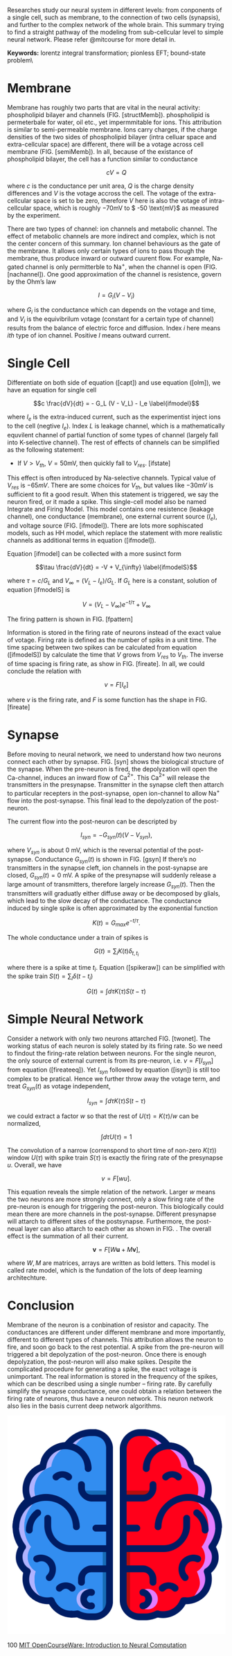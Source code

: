 Researches study our neural system in different levels: from conponents
of a single cell, such as membrane, to the connection of two cells
(synapsis), and further to the complex network of the whole brain. This
summary trying to find a straight pathway of the modeling from
sub-cellcular level to simple neural network. Please refer @mitcourse
for more detail in.

**Keywords:** lorentz integral transformation; pionless EFT; bound-state
problem\

Membrane
========

Membrane has roughly two parts that are vital in the neural activity:
phospholipid bilayer and channels (FIG. [structMemb]). phospholipid is
permeterbale for water, oil etc., yet impermmitable for ions. This
attribution is similar to semi-permeable membrane. Ions carry charges,
if the charge densities of the two sides of phospholipid bilayer (intra
celluar space and extra-cellcular space) are different, there will be a
votage across cell membrane (FIG. [semiMemb]). In all, because of the
existance of phospholipid bilayer, the cell has a function similar to
conductance

$$c V = Q
  \label{capt}$$

where $c$ is the conductance per unit area, $Q$ is the charge density
differences and $V$ is the votage accross the cell. The votage of the
extra-cellcular space is set to be zero, therefore $V$ here is also the
votage of intra-cellcular space, which is roughly $-70 \text{mV}$ to
$ -50 \text{mV}$ as measured by the experiment.

There are two types of channel: ion channels and metabolic channel. The
effect of metabolic channels are more indirect and complex, which is not
the center concern of this summary. Ion channel behaviours as the gate
of the membrane. It allows only certain types of ions to pass though the
membrane, thus produce inward or outward cuurent flow. For example,
Na-gated channel is only permitterble to Na$^+$, when the channel is
open (FIG. [nachannel]). One good approximation of the channel is
resistence, govern by the Ohm’s law

$$I = G_i (V - V_i)
  \label{olm}$$

where $G_i$ is the conductance which can depends on the votage and time,
and $V_i$ is the equivibrilum votage (constant for a certain type of
channel) results from the balance of electric force and diffusion. Index
$i$ here means $ith$ type of ion channel. Positive $I$ means outward
current.

Single Cell
===========

Differentiate on both side of equation ([capt]) and use equation
(<span>[olm]</span>), we have an equation for single cell

$$c \frac{dV}{dt} = - G_L (V - V_L) - I_e
  \label{ifmodel}$$

where $I_e$ is the extra-induced current, such as the experimentist
inject ions to the cell (negtive $I_e$). Index $L$ is leakage channel,
which is a mathematically equvilent channel of partial function of some
types of channel (largely fall into K-selective channel). The rest of
effects of channels can be simplified as the following statement:

-   If $V > V_{th}$, $V = 50 \text{mV}$, then quickly fall to $V_{res}$.
    [ifstate]

This effect is often introduced by Na-selective channels. Typical value
of $V_{res}$ is $-65 mV$. There are some choices for $V_{th}$, but
values like $-30
mV$ is sufficient to fit a good result. When this statement is
triggered, we say the neuron fired, or it made a spike. This single-cell
model also be named Integrate and Firing Model. This model contains one
resistence (leakage channel), one conductance (membrane), one external
current source ($I_e$), and voltage source (FIG. [ifmodel]). There are
lots more sophiscated models, such as HH model, which replace the
statement with more realistic channels as additional terms in equation
([ifmodel]).

Equation [ifmodel] can be collected with a more susinct form

$$\tau \frac{dV}{dt} = -V + V_{\infty}
  \label{ifmodelS}$$

where $\tau = c / G_L$ and $V_{\infty} = (V_L - I_e) / G_L$. If $G_L$
here is a constant, solution of equation [ifmodelS] is

$$V = (V_L - V_{\infty}) e^{-t/\tau} + V_{\infty}$$

The firing pattern is shown in FIG. [fpattern]

Information is stored in the firing rate of neurons instead of the exact
value of votage. Firing rate is defined as the number of spiks in a unit
time. The time spacing between two spikes can be calculated from
equation ([ifmodelS]) by calculate the time that $V$ grows from
$V_{res}$ to $V_{th}$. The inverse of time spacing is firing rate, as
show in FIG. [fireate]. In all, we could conclude the relation with

$$v = F[I_e]
  \label{fireateeq}$$

where $v$ is the firing rate, and $F$ is some function has the shape in
FIG. [fireate]

Synapse
=======

Before moving to neural network, we need to understand how two neurons
connect each other by synapse. FIG. [syn] shows the biological structure
of the synapse. When the pre-neuron is fired, the depolyzation will open
the Ca-channel, induces an inward flow of Ca$^{2+}$. This Ca$^{2+}$ will
release the transmitters in the presynapse. Transmitter in the synapse
cleft then attarch to particular recepters in the post-synapse, open
ion-channel to allow Na$^+$ flow into the post-synapse. This final lead
to the depolyzation of the post-neuron.

The current flow into the post-neuron can be descripted by

$$I_{syn} = - G_{syn}(t) (V - V_{syn}),
  \label{isyn}$$

where $V_{syn}$ is about $0$ mV, which is the reversal potential of the
post-synapse. Conductance $G_{syn}(t)$ is shown in FIG. [gsyn] If
there’s no transmitters in the synapse cleft, ion channels in the
post-synapse are closed, $G_{syn}(t) = 0$ mV. A spike of the presynapse
will suddenly release a large amount of transmitters, therefore largely
increase $G_{syn}(t)$. Then the transmitters will graduatly either
diffuse away or be decomposed by glials, which lead to the slow decay of
the conductance. The conductance induced by single spike is often
approximated by the exponential function

$$K(t) = G_{max} e^{-t / \tau}.$$

The whole conductance under a train of spikes is

$$G(t) = \sum_iK(t) \delta_{t,t_i}
  \label{spikeraw}$$

where there is a spike at time $t_i$. Equation ([spikeraw]) can be
simplified with the spike train $S(t) = \sum_i\delta(t - t_i)$

$$G(t) = \int{d\tau}K(\tau)S(t - \tau)$$

Simple Neural Network
=====================

Consider a network with only two neurons attarched FIG. [twonet]. The
working status of each neuron is solely stated by its firing rate. So we
need to findout the firing-rate relation between neurons. For the single
neuron, the only source of external current is from its pre-neuron, i.e.
$v = F[I_{syn}]$ from equation ([fireateeq]). Yet $I_{syn}$ followed by
equation ([isyn]) is still too complex to be pratical. Hence we further
throw away the votage term, and treat $G_{syn}(t)$ as votage
independent,

$$I_{syn} = \int{d\tau}K(\tau)S(t - \tau)$$

we could extract a factor $w$ so that the rest of
$U(\tau) = K(\tau) / w$ can be normalized,

$$\int{d\tau}U(\tau) = 1$$

The convolution of a narrow (correnspond to short time of non-zero
$K(\tau)$) window $U(\tau)$ with spike train $S(\tau)$ is exactly the
firing rate of the presynapse $u$. Overall, we have

$$v = F[w u].$$

This equation reveals the simple relation of the network. Larger $w$
means the two neurons are more strongly connect, only a slow firing rate
of the pre-neuron is enough for triggering the post-neuron. This
biologically could mean there are more channels in the post-synapse.
Different presynapse will attarch to different sites of the postsynapse.
Furthermore, the post-neual layer can also attarch to each other as
shown in FIG. . The overall effect is the summation of all their
current.

$$\boldsymbol{v} = F[W\boldsymbol{u} + M \boldsymbol{v}],$$

where $W, M$ are matrices, arrays are written as bold letters. This
model is called rate model, which is the fundation of the lots of deep
learning architechture.

Conclusion
==========

Membrane of the neuron is a conbination of resistor and capacity. The
conductances are different under different membrane and more
importantly, different to different types of channels. This attribution
allows the neuron to fire, and soon go back to the rest potential. A
spike from the pre-neuron will triggered a bit depolyzation of the
post-neuron. Once there is enough depolyzation, the post-neuron will
also make spikes. Despite the complicated procedure for generating a
spike, the exact voltage is unimportant. The real information is stored
in the frequency of the spikes, which can be described using a single
number – firing rate. By carefully simplify the synapse conductance, one
could obtain a relation between the firing rate of neurons, thus have a
neuron network. This neuron network also lies in the basis current deep
network algorithms.

![results of problem2\_1](test.png)

<span>100</span> [MIT OpenCourseWare: Introduction to Neural
Computation](https://ocw.mit.edu/courses/brain-and-cognitive-sciences/9-40-introduction-to-neural-computation-spring-2018/)
